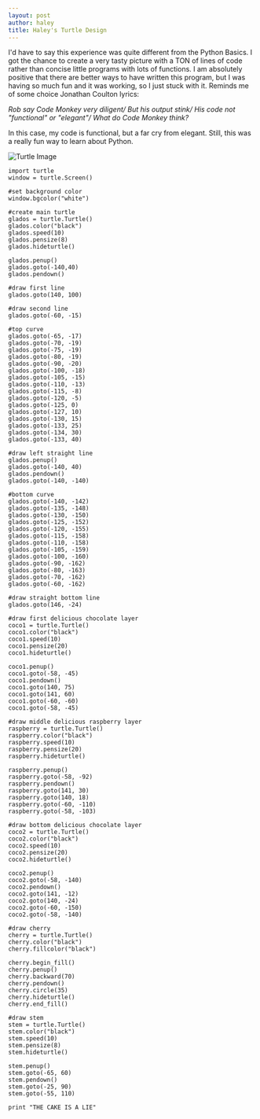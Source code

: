 ```yaml
---
layout: post
author: haley
title: Haley's Turtle Design
---
```


I'd have to say this experience was quite different from the Python Basics. I got the chance to create a very tasty picture with a TON of lines of code rather than concise little programs with lots of functions. I am absolutely positive that there are better ways to have written this program, but I was having so much fun and it was working, so I just stuck with it. Reminds me of some choice Jonathan Coulton lyrics:

*Rob say Code Monkey very diligent/ But his output stink/ His code not "functional" or "elegant"/ What do Code Monkey think?*

In this case, my code is functional, but a far cry from elegant. Still, this was a really fun way to learn about Python.

![Turtle Image](http://i.imgur.com/uhRniWr.png)

```
import turtle
window = turtle.Screen()

#set background color
window.bgcolor("white")

#create main turtle
glados = turtle.Turtle()
glados.color("black")
glados.speed(10)
glados.pensize(8)
glados.hideturtle()

glados.penup()
glados.goto(-140,40)
glados.pendown()

#draw first line
glados.goto(140, 100)

#draw second line
glados.goto(-60, -15)

#top curve
glados.goto(-65, -17)
glados.goto(-70, -19)
glados.goto(-75, -19)
glados.goto(-80, -19)
glados.goto(-90, -20)
glados.goto(-100, -18)
glados.goto(-105, -15)
glados.goto(-110, -13)
glados.goto(-115, -8)
glados.goto(-120, -5)
glados.goto(-125, 0)
glados.goto(-127, 10)
glados.goto(-130, 15)
glados.goto(-133, 25)
glados.goto(-134, 30)
glados.goto(-133, 40)

#draw left straight line
glados.penup()
glados.goto(-140, 40)
glados.pendown()
glados.goto(-140, -140)

#bottom curve
glados.goto(-140, -142)
glados.goto(-135, -148)
glados.goto(-130, -150)
glados.goto(-125, -152)
glados.goto(-120, -155)
glados.goto(-115, -158)
glados.goto(-110, -158)
glados.goto(-105, -159)
glados.goto(-100, -160)
glados.goto(-90, -162)
glados.goto(-80, -163)
glados.goto(-70, -162)
glados.goto(-60, -162)

#draw straight bottom line
glados.goto(146, -24)

#draw first delicious chocolate layer
coco1 = turtle.Turtle()
coco1.color("black")
coco1.speed(10)
coco1.pensize(20)
coco1.hideturtle()

coco1.penup()
coco1.goto(-58, -45)
coco1.pendown()
coco1.goto(140, 75)
coco1.goto(141, 60)
coco1.goto(-60, -60)
coco1.goto(-58, -45)

#draw middle delicious raspberry layer
raspberry = turtle.Turtle()
raspberry.color("black")
raspberry.speed(10)
raspberry.pensize(20)
raspberry.hideturtle()

raspberry.penup()
raspberry.goto(-58, -92)
raspberry.pendown()
raspberry.goto(141, 30)
raspberry.goto(140, 18)
raspberry.goto(-60, -110)
raspberry.goto(-58, -103)

#draw bottom delicious chocolate layer
coco2 = turtle.Turtle()
coco2.color("black")
coco2.speed(10)
coco2.pensize(20)
coco2.hideturtle()

coco2.penup()
coco2.goto(-58, -140)
coco2.pendown()
coco2.goto(141, -12)
coco2.goto(140, -24)
coco2.goto(-60, -150)
coco2.goto(-58, -140)

#draw cherry
cherry = turtle.Turtle()
cherry.color("black")
cherry.fillcolor("black")

cherry.begin_fill()
cherry.penup()
cherry.backward(70)
cherry.pendown()
cherry.circle(35)
cherry.hideturtle()
cherry.end_fill()

#draw stem
stem = turtle.Turtle()
stem.color("black")
stem.speed(10)
stem.pensize(8)
stem.hideturtle()

stem.penup()
stem.goto(-65, 60)
stem.pendown()
stem.goto(-25, 90)
stem.goto(-55, 110)

print "THE CAKE IS A LIE"

```

